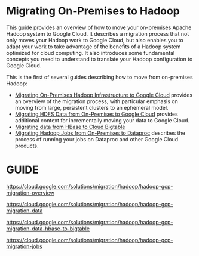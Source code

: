 # Migrating On-Premises to  Hadoop

This guide provides an overview of how to move your on-premises Apache Hadoop system to Google Cloud. It describes a migration process that not only moves your Hadoop work to Google Cloud, but also enables you to adapt your work to take advantage of the benefits of a Hadoop system optimized for cloud computing. It also introduces some fundamental concepts you need to understand to translate your Hadoop configuration to Google Cloud.

This is the first of several guides describing how to move from on-premises Hadoop:


*   [Migrating On-Premises Hadoop Infrastructure to Google Cloud](https://cloud.google.com/solutions/migration/hadoop/hadoop-gcp-migration-overview) provides an overview of the migration process, with particular emphasis on moving from large, persistent clusters to an ephemeral model.
*   [Migrating HDFS Data from On-Premises to Google Cloud](https://cloud.google.com/solutions/migration/hadoop/hadoop-gcp-migration-data) provides additional context for incrementally moving your data to Google Cloud.
*   [Migrating data from HBase to Cloud Bigtable](https://cloud.google.com/solutions/migration/hadoop/hadoop-gcp-migration-data-hbase-to-bigtable)
*   [Migrating Hadoop Jobs from On-Premises to Dataproc](https://cloud.google.com/solutions/migration/hadoop/hadoop-gcp-migration-jobs) describes the process of running your jobs on Dataproc and other Google Cloud products.


#  GUIDE 


https://cloud.google.com/solutions/migration/hadoop/hadoop-gcp-migration-overview


https://cloud.google.com/solutions/migration/hadoop/hadoop-gcp-migration-data


https://cloud.google.com/solutions/migration/hadoop/hadoop-gcp-migration-data-hbase-to-bigtable


https://cloud.google.com/solutions/migration/hadoop/hadoop-gcp-migration-jobs






